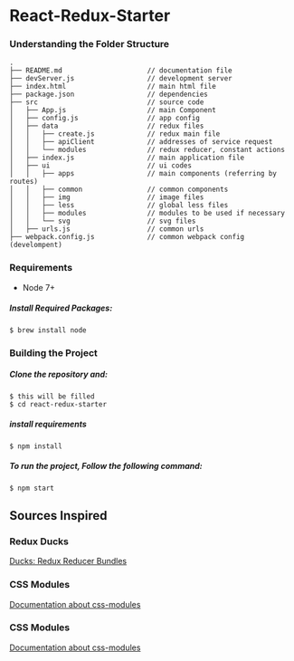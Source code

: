 # React-Redux-Starter

### Understanding the Folder Structure

    .
    ├── README.md                     // documentation file
    ├── devServer.js                  // development server
    ├── index.html                    // main html file
    ├── package.json                  // dependencies
    ├── src                           // source code
    │   ├── App.js                    // main Component
    │   ├── config.js                 // app config
    │   ├── data                      // redux files
    │   │   ├── create.js             // redux main file
    │   │   ├── apiClient             // addresses of service request
    │   │   └── modules               // redux reducer, constant actions
    │   ├── index.js                  // main application file
    │   ├── ui                        // ui codes
    │   │   ├── apps                  // main components (referring by routes)
    │   │   ├── common                // common components
    │   │   ├── img                   // image files
    │   │   ├── less                  // global less files
    │   │   ├── modules               // modules to be used if necessary
    │   │   └── svg                   // svg files
    │   ├── urls.js                   // common urls
    ├── webpack.config.js             // common webpack config (develompent)


### Requirements

* Node 7+



##### Install Required Packages:

    $ brew install node


### Building the Project

##### Clone the repository and:

    $ this will be filled
    $ cd react-redux-starter

##### install requirements

    $ npm install

##### To run the project, Follow the following command:

    $ npm start


## Sources Inspired

### Redux Ducks

[Ducks: Redux Reducer Bundles](https://github.com/erikras/ducks-modular-redux)

### CSS Modules

[Documentation about css-modules](https://github.com/css-modules/css-modules)

### CSS Modules

[Documentation about css-modules](https://github.com/css-modules/css-modules)